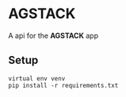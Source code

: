 # AGSTACK

A api for the **AGSTACK** app

## Setup

```
virtual env venv
pip install -r requirements.txt
```
